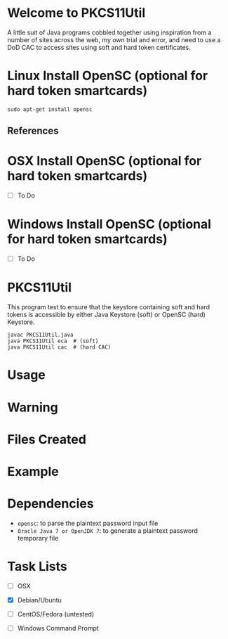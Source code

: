 # Welcome to PKCS11Util

A little suit of Java programs cobbled together using inspiration from a number of sites across the web, my own trial and error, and need to use a DoD CAC to access sites using soft and hard token certificates.

# Linux Install OpenSC (optional for hard token smartcards)

```
sudo apt-get install opensc
```

## References

# OSX Install OpenSC (optional for hard token smartcards)

- [ ] To Do

# Windows Install OpenSC (optional for hard token smartcards)

- [ ] To Do

# PKCS11Util

This program test to ensure that the keystore containing soft and hard tokens is accessible by either Java Keystore (soft) or OpenSC (hard) Keystore.

```
javac PKCS11Util.java
java PKCS11Util eca  # (soft)
java PKCS11Util cac  # (hard CAC)
```

# Usage

# Warning

# Files Created

# Example

# Dependencies

- `opensc`: to parse the plaintext password input file
- `Oracle Java 7 or OpenJDK 7`: to generate a plaintext password temporary file

# Task Lists
- [ ] OSX
- [x] Debian/Ubuntu
- [ ] CentOS/Fedora (untested)
- [ ] Windows Command Prompt

